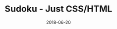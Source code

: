 ---
title: 'Sudoku - Just CSS/HTML'
description: 'Complete a sudoku puzzle without Javascript or server-side interaction.'
gametype: 'simple'
gameid: 93
date: 2018-06-20
tags: []
draft: false
type: 'games'
num19: [{'idx':1,'arr1':[1,2,3,4,5,6,7,8,9],'arr2':[1,2,3,4,5,6,7,8,9]},{'idx':2,'arr1':[1,2,3,4,5,6,7,8,9],'arr2':[1,2,3,4,5,6,7,8,9]},{'idx':3,'arr1':[1,2,3,4,5,6,7,8,9],'arr2':[1,2,3,4,5,6,7,8,9]},{'idx':4,'arr1':[1,2,3,4,5,6,7,8,9],'arr2':[1,2,3,4,5,6,7,8,9]},{'idx':5,'arr1':[1,2,3,4,5,6,7,8,9],'arr2':[1,2,3,4,5,6,7,8,9]},{'idx':6,'arr1':[1,2,3,4,5,6,7,8,9],'arr2':[1,2,3,4,5,6,7,8,9]},{'idx':7,'arr1':[1,2,3,4,5,6,7,8,9],'arr2':[1,2,3,4,5,6,7,8,9]},{'idx':8,'arr1':[1,2,3,4,5,6,7,8,9],'arr2':[1,2,3,4,5,6,7,8,9]},{'idx':9,'arr1':[1,2,3,4,5,6,7,8,9],'arr2':[1,2,3,4,5,6,7,8,9]}]
puzzle: [[7, 0, 0, 0, 0, 9, 0, 5, 8], [9, 0, 0, 0, 0, 8, 1, 0, 0], [0, 1, 8, 7, 0, 5, 3, 0, 0], [6, 2, 9, 0, 0, 0, 8, 0, 0], [0, 0, 0, 0, 0, 0, 0, 0, 0], [0, 0, 5, 0, 0, 0, 2, 9, 1], [0, 0, 3, 6, 0, 4, 7, 8, 0], [0, 0, 7, 8, 0, 0, 0, 0, 5], [4, 8, 0, 9, 0, 0, 0, 0, 3]]
layout: 'sudokucssstatic'
---